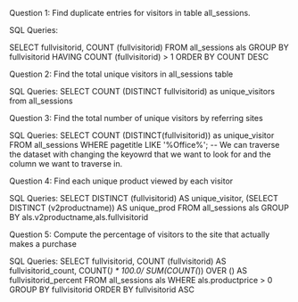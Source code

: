 Question 1: Find duplicate entries for visitors in table all_sessions.


SQL Queries:

SELECT fullvisitorid,
COUNT (fullvisitorid)
FROM all_sessions als
GROUP BY fullvisitorid
HAVING COUNT (fullvisitorid) > 1
ORDER BY COUNT DESC





Question 2: Find the total unique visitors in all_sessions table

SQL Queries:
SELECT COUNT (DISTINCT fullvisitorid) as unique_visitors
from all_sessions





Question 3: Find the total number of unique visitors by referring sites

SQL Queries:
SELECT COUNT (DISTINCT(fullvisitorid)) as unique_visitor
FROM all_sessions
WHERE pagetitle LIKE '%Office%';
-- We can traverse the dataset with changing the keyowrd that we want to look for and the column we want to traverse in.




Question 4: Find each unique product viewed by each visitor 

SQL Queries:
SELECT DISTINCT (fullvisitorid) AS unique_visitor, 
	(SELECT DISTINCT (v2productname)) AS unique_prod
FROM all_sessions als
GROUP BY als.v2productname,als.fullvisitorid 






Question 5: Compute the percentage of visitors to the site that actually makes a purchase

SQL Queries:
SELECT fullvisitorid, COUNT (fullvisitorid) AS fullvisitorid_count,
COUNT(*) * 100.0/ SUM(COUNT(*)) OVER () AS fullvisitorid_percent
FROM all_sessions als
	WHERE als.productprice > 0
GROUP BY fullvisitorid
ORDER BY fullvisitorid ASC


